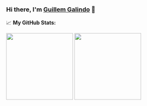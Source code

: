### Hi there, I'm <a href="https://galind.dev" target="_blank">Guillem Galindo</a> 👋

📈 **My GitHub Stats:**

<p>
  <img height="180em" src="https://github-readme-stats.vercel.app/api?username=galind&show_icons=true&hide_border=true&&count_private=true&include_all_commits=true" />
  <img height="180em" src="https://github-readme-stats.vercel.app/api/top-langs/?username=galind&exclude_repo=KNN-Image-Classification&show_icons=true&hide_border=true&layout=compact&langs_count=8"/>
</p>